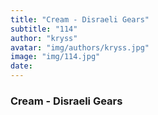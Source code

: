 ```yaml
---
title: "Cream - Disraeli Gears"
subtitle: "114"
author: "kryss"
avatar: "img/authors/kryss.jpg"
image: "img/114.jpg"
date:
---
```


### Cream - Disraeli Gears
